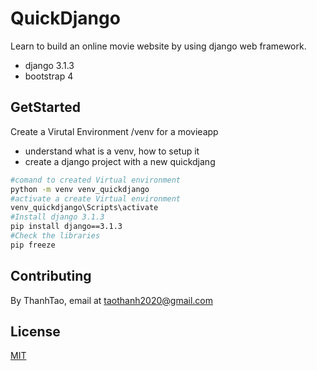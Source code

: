 # QuickDjango

Learn to build an online movie website by using django web framework.
- django 3.1.3
- bootstrap 4

## GetStarted

Create a Virutal Environment /venv for a movieapp
- understand what is a venv, how to setup it
- create a django project with a new quickdjang

```bash
#comand to created Virtual environment
python -m venv venv_quickdjango
#activate a create Virtual environment
venv_quickdjango\Scripts\activate
#Install django 3.1.3
pip install django==3.1.3
#Check the libraries
pip freeze
```


## Contributing
By ThanhTao, email at taothanh2020@gmail.com

## License
[MIT](https://choosealicense.com/licenses/mit/)
